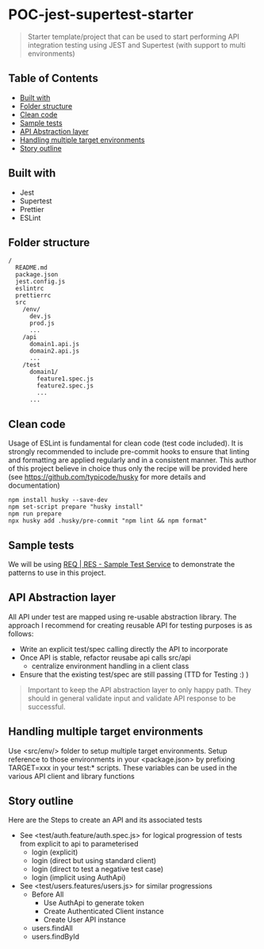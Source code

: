 # POC-jest-supertest-starter
>Starter template/project that can be used to start performing API integration testing using JEST and Supertest (with support to multi environments)

## Table of Contents
<!-- npx markdown-toc -i README.md -->

<!-- toc -->

- [Built with](#built-with)
- [Folder structure](#folder-structure)
- [Clean code](#clean-code)
- [Sample tests](#sample-tests)
- [API Abstraction layer](#api-abstraction-layer)
- [Handling multiple target environments](#handling-multiple-target-environments)
- [Story outline](#story-outline)

<!-- tocstop -->

## Built with
* Jest
* Supertest
* Prettier
* ESLint

## Folder structure
```
/
  README.md
  package.json
  jest.config.js
  eslintrc
  prettierrc
  src
    /env/
      dev.js
      prod.js
      ...
    /api
      domain1.api.js
      domain2.api.js
      ...
    /test
      domain1/
        feature1.spec.js
        feature2.spec.js
        ...
      ...
```

## Clean code
Usage of ESLint is fundamental for clean code (test code included). It is strongly recommended to include pre-commit 
hooks to ensure that linting and formatting are applied regularly and in a consistent manner. This author of this project
believe in choice thus only the recipe will be provided here (see <https://github.com/typicode/husky> for more details 
and documentation)
```shell
npm install husky --save-dev
npm set-script prepare "husky install"
npm run prepare
npx husky add .husky/pre-commit "npm lint && npm format"
```

## Sample tests
We will be using [REQ | RES - Sample Test Service](https://reqres.in/) to demonstrate the patterns to use in this project.

## API Abstraction layer
All API under test are mapped using re-usable abstraction library. The approach I recommend for creating reusable API for testing
purposes is as follows:
* Write an explicit test/spec calling directly the API to incorporate
* Once API is stable, refactor reusabe api calls src/api
  * centralize environment handling in a client class
* Ensure that the existing test/spec are still passing (TTD for Testing :) )

>Important to keep the API abstraction layer to only happy path. They should in general validate input and validate API response
> to be successful.

## Handling multiple target environments
Use <src/env/> folder to setup multiple target environments. Setup reference to those environments in your 
<package.json> by prefixing TARGET=xxx in your test:* scripts. These variables can be used in the various API client 
and library functions

## Story outline
Here are the Steps to create an API and its associated tests
* See <test/auth.feature/auth.spec.js> for logical progression of tests from explicit to api to parameterised
  * login (explicit)
  * login (direct but using standard client)
  * login (direct to test a negative test case)
  * login (implicit using AuthApi)
* See <test/users.features/users.js> for similar progressions
  * Before All
    * Use AuthApi to generate token
    * Create Authenticated Client instance
    * Create User API instance
  * users.findAll
  * users.findById
